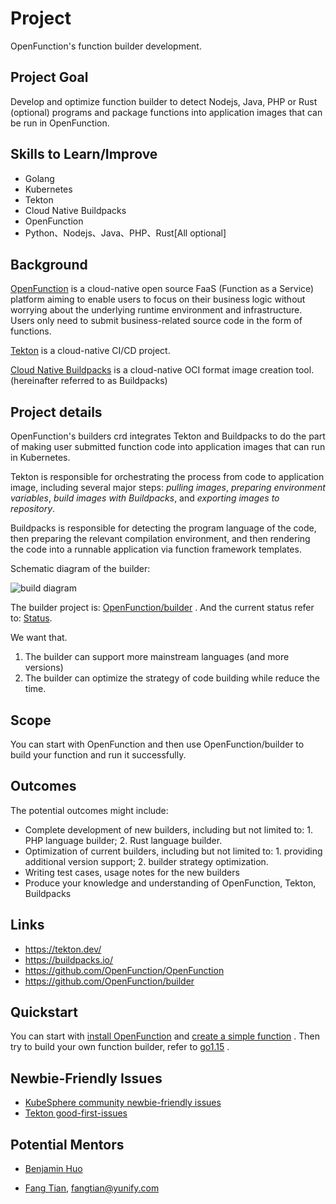 # Project

OpenFunction's function builder development.

## Project Goal

Develop and optimize function builder to detect Nodejs, Java, PHP or Rust (optional) programs and package functions into application images that can be run in OpenFunction.

## Skills to Learn/Improve

* Golang
* Kubernetes
* Tekton
* Cloud Native Buildpacks
* OpenFunction
* Python、Nodejs、Java、PHP、Rust[All optional]

## Background

[OpenFunction](https://github.com/OpenFunction/OpenFunction) is a cloud-native open source FaaS (Function as a Service) platform aiming to enable users to focus on their business logic without worrying about the underlying runtime environment and infrastructure. Users only need to submit business-related source code in the form of functions.

[Tekton](https://github.com/tektoncd) is a cloud-native CI/CD project.

[Cloud Native Buildpacks](https://github.com/buildpacks) is a cloud-native OCI format image creation tool. (hereinafter referred to as Buildpacks)

## Project details

OpenFunction's builders crd integrates Tekton and Buildpacks to do the part of making user submitted function code into application images that can run in Kubernetes.

Tekton is responsible for orchestrating the process from code to application image, including several major steps: *pulling images*, *preparing environment variables*, *build images with Buildpacks*, and *exporting images to repository*.

Buildpacks is responsible for detecting the program language of the code, then preparing the relevant compilation environment, and then rendering the code into a runnable application via function framework templates.

Schematic diagram of the builder:

![build diagram](https://buildpacks.io/docs/concepts/operations/build.svg)

The builder project is: [OpenFunction/builder](https://github.com/OpenFunction/builder) . And the current status refer to: [Status](https://github.com/OpenFunction/builder#status).

We want that.

1. The builder can support more mainstream languages (and more versions)
2. The builder can optimize the strategy of code building while reduce the time.

## Scope

You can start with OpenFunction and then use OpenFunction/builder to build your function and run it successfully.

## Outcomes

The potential outcomes might include:

* Complete development of new builders, including but not limited to: 1. PHP language builder; 2. Rust language builder.
* Optimization of current builders, including but not limited to: 1. providing additional version support; 2. builder strategy optimization.
* Writing test cases, usage notes for the new builders
* Produce your knowledge and understanding of OpenFunction, Tekton, Buildpacks

## Links

* https://tekton.dev/
* https://buildpacks.io/
* https://github.com/OpenFunction/OpenFunction
* https://github.com/OpenFunction/builder

## Quickstart

You can start with [install OpenFunction](https://github.com/OpenFunction/OpenFunction#install) and [create a simple function](https://github.com/OpenFunction/OpenFunction#quickstart) . Then try to build your own function builder, refer to [go1.15](https://github.com/OpenFunction/builder/tree/main/builders/go115#build-builder-of-go-version-115) .

## Newbie-Friendly Issues

* [KubeSphere community newbie-friendly issues](https://github.com/search?q=user%3Akubesphere+label%3A%22good+first+issue%22+state%3Aopen&type=Issues&ref=advsearch&l=&l=)
* [Tekton good-first-issues](https://github.com/tektoncd/pipeline/labels/good%20first%20issue)

## Potential Mentors

* [Benjamin Huo](https://github.com/benjaminhuo)

* [Fang Tian](https://github.com/tpiperatgod/), <fangtian@yunify.com>
